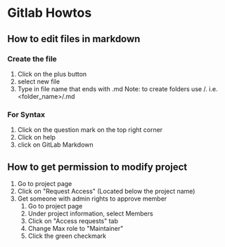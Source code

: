 # Gitlab Howtos

## How to edit files in markdown
### Create the file

1. Click on the plus button
2. select new file
3. Type in file name that ends with .md  Note: to create folders use /. i.e. <folder_name>/<filename>.md

### For Syntax
1. Click on the question mark on the top right corner
2. Click on help
3. click on GitLab Markdown

## How to get permission to modify project
1. Go to project page
2. Click on "Request Access"  (Located below the project name)
3. Get someone with admin rights to approve member
   1. Go to project page
   2. Under project information, select Members
   3. Click on "Access requests" tab
   4. Change Max role to "Maintainer"
   5. Click the green checkmark
